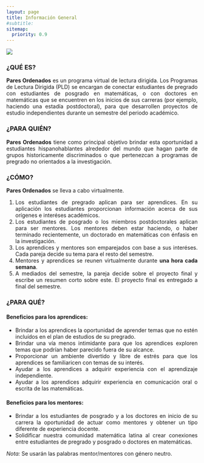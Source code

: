 ```yaml
---
layout: page
title: Información General
#subtitle:
sitemap:
  priority: 0.9
---
```

<img src="{{ '/assets/img/icons8-abscissa-50.png' | prepend: site.baseurl }}" id="about-img">
<!--<div id="describe-text">
	<p>A simple, minimal Jekyll theme for a personal web page and blog, focusing on white space and readability</p>
	<p>Fork and use the theme from the <strong> <a href="https://github.com/knhash/Pudhina"> repository</a> </strong></p>
</div>-->	

### ¿QUÉ ES?
<div style="text-align: justify">
<p>
<strong>Pares Ordenados</strong> es un programa virtual de lectura dirigida. Los Programas de Lectura Dirigida (PLD) se encargan de conectar estudiantes de pregrado con estudiantes de posgrado en matemáticas, o con doctores en matemáticas que se encuentren en los inicios de sus carreras (por ejemplo, haciendo una estadía postdoctoral), para que desarrollen proyectos de estudio independientes durante un semestre del periodo académico.
</p>
</div>
<!--
<div style="text-align: justify">
<p>
La primera versión de estos programas fue creada por un grupo de estudiantes de posgrado de la Universidad de Chicago en el 2003, ver <a href="https://blogs.ams.org/matheducation/2015/06/20/we-started-a-directed-reading-program-and-so-can-you/">AMS Blogs on Teaching and Learning Mathematics</a>. En inglés reciben el nombre de Directed Reading Programs (DRP). En la actualidad existen muchos PLD en Estados Unidos. Mark Behrens, Moon Duchin, Kathryn Mann, Candice Price, Felipe Ramirez, Gigliola Staffilani y Bena Tshishiku iniciaron la DRP Network (Red de PLD). Mann y Tshishiku crearon un sitio web que compila información y recursos sobre los PLD, ver <a href="https://sites.google.com/view/drp-network/home?authuser=0">DRP Network</a>. En 2019, la psicóloga social de la Universidad de California, Berkeley, <a href="https://psychology.berkeley.edu/people/ozlem-ayduk">Ozlem Ayduk</a> realizó encuestas y entrevistas a los mentores y aprendices de un PLD para estudiar cómo estos programas contribuyen con la experiencia y formación de la identidad de los aprendices como estudiantes de matemáticas. Resultados de las <a href="https://drive.google.com/file/d/1v0T0f9Gw_-T1elHPvUl6PhQWn2g_pCD3/view">encuestas</a> y las <a href="https://drive.google.com/file/d/1NNcSrwUe9fBgF5yCh_x0Rk7EZUjR8A27/view">entrevistas</a>.
</p>
</div>-->

### ¿PARA QUIÉN?
<div style="text-align: justify">
<p>
<strong>Pares Ordenados</strong> tiene como principal objetivo brindar esta oportunidad a estudiantes hispanohablantes alrededor del mundo que hagan parte de grupos historicamente discriminados o que pertenezcan a programas de pregrado no orientados a la investigación.
</p>
</div>

### ¿CÓMO?
<div style="text-align: justify">
<p><strong>Pares Ordenados</strong> se lleva a cabo virtualmente.
<ol>
<li>Los estudiantes de pregrado aplican para ser aprendices. En su aplicación los estudiantes proporcionan información acerca de sus orígenes e interéses académicos.</li>

<li>Los estudiantes de posgrado o los miembros postdoctorales aplican para ser mentores. Los mentores deben estar haciendo, o haber terminado recientemente, un doctorado en matemáticas con énfasis en la investigación.</li>

<li>Los aprendices y mentores son emparejados con base a sus interéses. Cada pareja decide su tema para el resto del semestre.</li>

<li>Mentores y aprendices se reunen virtualmente durante <strong>una hora cada semana</strong>.</li>

<li>A mediados del semestre, la pareja decide sobre el proyecto final y escribe un resumen corto sobre este. El proyecto final es entregado a final del semestre.</li>
</ol></p>
</div>

### ¿PARA QUÉ?
#### Beneficios para los aprendices:
<div style="text-align: justify">
<p><ul>
<li>Brindar a los aprendices la oportunidad de aprender temas que no estén incluídos en el plan de estudios de su pregrado.</li>
<li>Brindar una vía menos intimidante para que los aprendices exploren temas que podrían haber parecido fuera de su alcance.</li>
<li>Proporcionar un ambiente divertido y libre de estrés para que los aprendices se familiaricen con temas de su interés.</li>
<li>Ayudar a los aprendices a adquirir experiencia con el aprendizaje independiente.</li>
<li>Ayudar a los aprendices adquirir experiencia en comunicación oral o escrita de las matemáticas.</li>
</ul></p>
</div>

#### Beneficios para los mentores:
<div style="text-align: justify">
<p><ul>
<li>Brindar a los estudiantes de posgrado y a los doctores en inicio de su carrera la oportunidad de actuar como mentores y obtener un tipo diferente de experiencia docente.</li>
<li>Solidificar nuestra comunidad matemática latina al crear conexiones entre estudiantes de pregrado y posgrado o doctores en matemáticas.</li>
</ul></p>
</div>

_Nota:_ Se usarán las palabras mentor/mentores con género neutro.